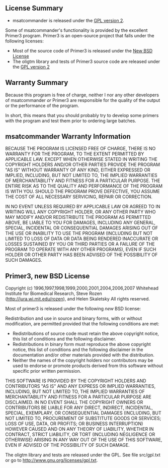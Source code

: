 ## License Summary ##

  * msatcommander is released under the [GPL version 2](http://www.gnu.org/copyleft/gpl.html).

Some of msatcommander's functionality is provided by the excellent Primer3 program.  Primer3 is an open-source project that falls under the following licenses:

  * Most of the source code of Primer3 is released under the [New BSD License](http://www.opensource.org/licenses/bsd-license.php)
  * The oligtm library and tests of Primer3 source code are released under the [GPL version 2](http://www.gnu.org/copyleft/gpl.html)

## Warranty Summary ##
Because this program is free of charge, neither I nor any other developers of msatcommander _or_ Primer3 are responsible for the quality of the output or the performance of the program.

In short, this means that you should probably try to develop some primers with the program and test them prior to ordering large batches.


## msatcommander Warranty Information ##

BECAUSE THE PROGRAM IS LICENSED FREE OF CHARGE, THERE IS NO WARRANTY FOR THE PROGRAM, TO THE EXTENT PERMITTED BY APPLICABLE LAW. EXCEPT WHEN OTHERWISE STATED IN WRITING THE COPYRIGHT HOLDERS AND/OR OTHER PARTIES PROVIDE THE PROGRAM "AS IS" WITHOUT WARRANTY OF ANY KIND, EITHER EXPRESSED OR IMPLIED, INCLUDING, BUT NOT LIMITED TO, THE IMPLIED WARRANTIES OF MERCHANTABILITY AND FITNESS FOR A PARTICULAR PURPOSE. THE ENTIRE RISK AS TO THE QUALITY AND PERFORMANCE OF THE PROGRAM IS WITH YOU. SHOULD THE PROGRAM PROVE DEFECTIVE, YOU ASSUME THE COST OF ALL NECESSARY SERVICING, REPAIR OR CORRECTION.

IN NO EVENT UNLESS REQUIRED BY APPLICABLE LAW OR AGREED TO IN WRITING WILL ANY COPYRIGHT HOLDER, OR ANY OTHER PARTY WHO MAY MODIFY AND/OR REDISTRIBUTE THE PROGRAM AS PERMITTED ABOVE, BE LIABLE TO YOU FOR DAMAGES, INCLUDING ANY GENERAL, SPECIAL, INCIDENTAL OR CONSEQUENTIAL DAMAGES ARISING OUT OF THE USE OR INABILITY TO USE THE PROGRAM (INCLUDING BUT NOT LIMITED TO LOSS OF DATA OR DATA BEING RENDERED INACCURATE OR LOSSES SUSTAINED BY YOU OR THIRD PARTIES OR A FAILURE OF THE PROGRAM TO OPERATE WITH ANY OTHER PROGRAMS), EVEN IF SUCH HOLDER OR OTHER PARTY HAS BEEN ADVISED OF THE POSSIBILITY OF SUCH DAMAGES.

## Primer3, new BSD License ##

Copyright (c) 1996,1997,1998,1999,2000,2001,2004,2006,2007
Whitehead Institute for Biomedical Research, Steve Rozen
(http://jura.wi.mit.edu/rozen), and Helen Skaletsky
All rights reserved.

Most of primer3 is released under the following _new_ BSD license:

Redistribution and use in source and binary forms, with or without
modification, are permitted provided that the following conditions are
met:

  * Redistributions of source code must retain the above copyright notice, this list of conditions and the following disclaimer.
  * Redistributions in binary form must reproduce the above copyright notice, this list of conditions and the following disclaimer in the documentation and/or other materials provided with the distribution.
  * Neither the names of the copyright holders nor contributors may be used to endorse or promote products derived from this software without specific prior written permission.

THIS SOFTWARE IS PROVIDED BY THE COPYRIGHT HOLDERS AND CONTRIBUTORS
"AS IS" AND ANY EXPRESS OR IMPLIED WARRANTIES, INCLUDING, BUT NOT
LIMITED TO, THE IMPLIED WARRANTIES OF MERCHANTABILITY AND FITNESS FOR
A PARTICULAR PURPOSE ARE DISCLAIMED. IN NO EVENT SHALL THE COPYRIGHT
OWNERS OR CONTRIBUTORS BE LIABLE FOR ANY DIRECT, INDIRECT, INCIDENTAL,
SPECIAL, EXEMPLARY, OR CONSEQUENTIAL DAMAGES (INCLUDING, BUT NOT
LIMITED TO, PROCUREMENT OF SUBSTITUTE GOODS OR SERVICES; LOSS OF USE,
DATA, OR PROFITS; OR BUSINESS INTERRUPTION) HOWEVER CAUSED AND ON ANY
THEORY OF LIABILITY, WHETHER IN CONTRACT, STRICT LIABILITY, OR TORT
(INCLUDING NEGLIGENCE OR OTHERWISE) ARISING IN ANY WAY OUT OF THE USE
OF THIS SOFTWARE, EVEN IF ADVISED OF THE POSSIBILITY OF SUCH DAMAGE.

The oligtm library and tests are released under the GPL.  See
file src/gpl.txt or go to http://www.gnu.org/licenses/gpl.txt.


